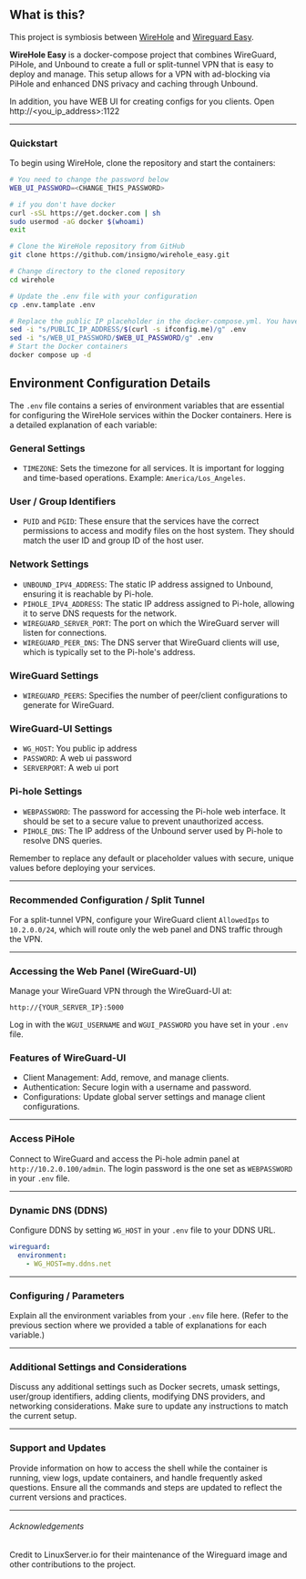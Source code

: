 
## What is this?
This project is symbiosis between [WireHole](https://github.com/IAmStoxe) and [Wireguard Easy](https://github.com/wg-easy/wg-easy). 

**WireHole Easy** is a docker-compose project that combines WireGuard, PiHole, and Unbound to create a full or split-tunnel VPN that is easy to deploy and manage. This setup allows for a VPN with ad-blocking via PiHole and enhanced DNS privacy and caching through Unbound.

In addition, you have WEB UI for creating configs for you clients. Open http://<you_ip_address>:1122

---

### Quickstart

To begin using WireHole, clone the repository and start the containers:

```bash
# You need to change the password below
WEB_UI_PASSWORD=<CHANGE_THIS_PASSWORD>

# if you don't have docker
curl -sSL https://get.docker.com | sh
sudo usermod -aG docker $(whoami)
exit

# Clone the WireHole repository from GitHub
git clone https://github.com/insigmo/wirehole_easy.git

# Change directory to the cloned repository
cd wirehole

# Update the .env file with your configuration
cp .env.tamplate .env

# Replace the public IP placeholder in the docker-compose.yml. You have to change <CHANGE_THIS_PASSWORD>
sed -i "s/PUBLIC_IP_ADDRESS/$(curl -s ifconfig.me)/g" .env
sed -i "s/WEB_UI_PASSWORD/$WEB_UI_PASSWORD/g" .env
# Start the Docker containers
docker compose up -d
```

## Environment Configuration Details

The `.env` file contains a series of environment variables that are essential for configuring the WireHole services within the Docker containers. Here is a detailed explanation of each variable:

### General Settings

- `TIMEZONE`: Sets the timezone for all services. It is important for logging and time-based operations. Example: `America/Los_Angeles`.

### User / Group Identifiers

- `PUID` and `PGID`: These ensure that the services have the correct permissions to access and modify files on the host system. They should match the user ID and group ID of the host user.

### Network Settings

- `UNBOUND_IPV4_ADDRESS`: The static IP address assigned to Unbound, ensuring it is reachable by Pi-hole.
- `PIHOLE_IPV4_ADDRESS`: The static IP address assigned to Pi-hole, allowing it to serve DNS requests for the network.
- `WIREGUARD_SERVER_PORT`: The port on which the WireGuard server will listen for connections.
- `WIREGUARD_PEER_DNS`: The DNS server that WireGuard clients will use, which is typically set to the Pi-hole's address.

### WireGuard Settings

- `WIREGUARD_PEERS`: Specifies the number of peer/client configurations to generate for WireGuard.

### WireGuard-UI Settings
- `WG_HOST`: You public ip address
- `PASSWORD`: A web ui password
- `SERVERPORT`: A web ui port

### Pi-hole Settings

- `WEBPASSWORD`: The password for accessing the Pi-hole web interface. It should be set to a secure value to prevent unauthorized access.
- `PIHOLE_DNS`: The IP address of the Unbound server used by Pi-hole to resolve DNS queries.

Remember to replace any default or placeholder values with secure, unique values before deploying your services.

---

### Recommended Configuration / Split Tunnel

For a split-tunnel VPN, configure your WireGuard client `AllowedIps` to `10.2.0.0/24`, which will route only the web panel and DNS traffic through the VPN.

---

### Accessing the Web Panel (WireGuard-UI)

Manage your WireGuard VPN through the WireGuard-UI at:

`http://{YOUR_SERVER_IP}:5000`

Log in with the `WGUI_USERNAME` and `WGUI_PASSWORD` you have set in your `.env` file.

### Features of WireGuard-UI

- Client Management: Add, remove, and manage clients.
- Authentication: Secure login with a username and password.
- Configurations: Update global server settings and manage client configurations.

---

### Access PiHole

Connect to WireGuard and access the Pi-hole admin panel at `http://10.2.0.100/admin`. The login password is the one set as `WEBPASSWORD` in your `.env` file.

---

### Dynamic DNS (DDNS)

Configure DDNS by setting `WG_HOST` in your `.env` file to your DDNS URL.

```yaml
wireguard:
  environment:
    - WG_HOST=my.ddns.net
```

---

### Configuring / Parameters

Explain all the environment variables from your `.env` file here. (Refer to the previous section where we provided a table of explanations for each variable.)

---

### Additional Settings and Considerations

Discuss any additional settings such as Docker secrets, umask settings, user/group identifiers, adding clients, modifying DNS providers, and networking considerations. Make sure to update any instructions to match the current setup.

---

### Support and Updates

Provide information on how to access the shell while the container is running, view logs, update containers, and handle frequently asked questions. Ensure all the commands and steps are updated to reflect the current versions and practices.

---

###### Acknowledgements

Credit to LinuxServer.io for their maintenance of the Wireguard image and other contributions to the project.
